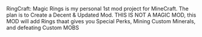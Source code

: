 RingCraft: Magic Rings is my personal 1st mod project for MineCraft. The plan is to Create a Decent & Updated Mod. THIS IS NOT A MAGIC MOD, this MOD will add Rings thaat gives you Special 
Perks, Mining Custom Minerals, and defeating Custom MOBS
